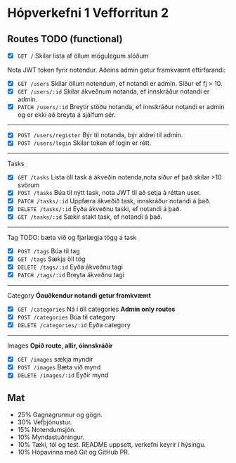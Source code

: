 
# Hópverkefni 1 Vefforritun 2 

## Routes TODO (functional)

- [x] `GET /` Skilar lista af öllum mögulegum slóðum

Nota JWT token fyrir notendur. Aðeins admin getur framkvæmt eftirfarandi:
- [x] `GET /users` Skilar öllum notendum, ef notandi er admin. Síður ef fj > 10. 
- [x] `GET /users/:id` Skilar ákveðnum notanda, ef innskráður notandi er admin.
- [x] `PATCH /users/:id` Breytir stöðu notanda, ef innskráður notandi er admin og er ekki að breyta á sjálfum sér.
---
- [x] `POST /users/register` Býr til notanda, býr aldrei til admin.
- [x] `POST /users/login` Skilar token ef login er rétt.
---
Tasks
- [x] `GET /tasks` Lista öll task á ákveðin notenda,nota síður ef það skilar >10 svörum
- [x] `POST /tasks` Búa til nýtt task, nota JWT til að setja á réttan user.
- [x] `PATCH /tasks/:id` Uppfæra ákveðið task, innskráður notandi á það.
- [x] `DELETE /tasks/:id` Eyða ákveðnu taski, ef notandi á það.
- [x] `GET /tasks/:id` Sækir stakt task, ef notandi á það.
---
Tag
TODO: bæta við og fjarlægja tögg á task
- [x] `POST /tags` Búa til tag
- [x] `GET /tags` Sækja öll tög
- [x] `DELETE /tags/:id` Eyða ákveðnu tagi
- [x] `PATCH /tags/:id` Breyta ákveðnu tagi
---
Category
**Óauðkendur notandi getur framkvæmt**
- [x] `GET /categories` Ná í öll categories
**Admin only routes** 
- [x] `POST /categories` Búa til category
- [x] `DELETE /categories/:id` Eyða category
---
Images
**Opið route, allir, óinnskráðir**
- [x] `GET /images` sækja myndir
- [x] `POST /images` Bæta við mynd 
- [x] `DELETE /images/:id` Eyðir mynd

## Mat
- 25% Gagnagrunnur og gögn.
- 30% Vefþjónustur.
- 15% Notendumsjón.
- 10% Myndastuðningur.
- 10% Tæki, tól og test. README uppsett, verkefni keyrir í hýsingu.
- 10% Hópavinna með Git og GitHub PR.



